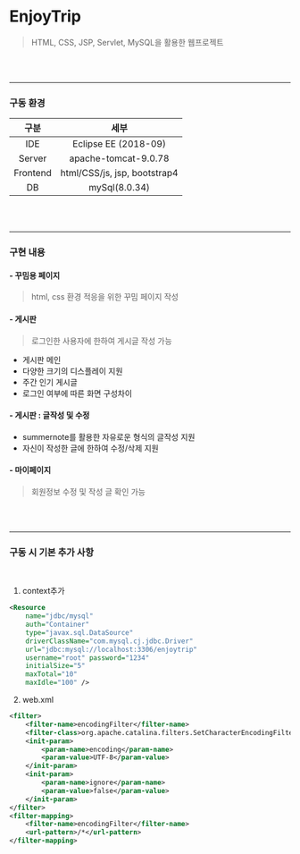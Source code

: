 # EnjoyTrip

> HTML, CSS, JSP, Servlet, MySQL을 활용한 웹프로젝트

<div style="text-align:center">
</div>

<br><br>

<hr>

### 구동 환경

|   구분   |             세부             |
| :------: | :--------------------------: |
|   IDE    |     Eclipse EE (2018-09)     |
|  Server  |     apache-tomcat-9.0.78     |
| Frontend | html/CSS/js, jsp, bootstrap4 |
|    DB    |        mySql(8.0.34)         |

<br><br>

<hr>

### 구현 내용

#### \- 꾸밈용 페이지

> html, css 환경 적응을 위한 꾸밈 페이지 작성

#### \- 게시판

> 로그인한 사용자에 한하여 게시글 작성 가능

-   게시판 메인
-   다양한 크기의 디스플레이 지원
-   주간 인기 게시글
-   로그인 여부에 따른 화면 구성차이

#### \- 게시판 : 글작성 및 수정

-   summernote를 활용한 자유로운 형식의 글작성 지원
-   자신이 작성한 글에 한하여 수정/삭제 지원

#### \- 마이페이지

> 회원정보 수정 및 작성 글 확인 가능

<br><br>

<hr>

### 구동 시 기본 추가 사항

<br>

1. context추가

```xml
<Resource
    name="jdbc/mysql"
    auth="Container"
    type="javax.sql.DataSource"
    driverClassName="com.mysql.cj.jdbc.Driver"
    url="jdbc:mysql://localhost:3306/enjoytrip"
    username="root" password="1234"
    initialSize="5"
    maxTotal="10"
    maxIdle="100" />
```

2. web.xml

```xml
<filter>
    <filter-name>encodingFilter</filter-name>
    <filter-class>org.apache.catalina.filters.SetCharacterEncodingFilter</filter-class>
    <init-param>
        <param-name>encoding</param-name>
        <param-value>UTF-8</param-value>
    </init-param>
    <init-param>
        <param-name>ignore</param-name>
        <param-value>false</param-value>
    </init-param>
</filter>
<filter-mapping>
    <filter-name>encodingFilter</filter-name>
    <url-pattern>/*</url-pattern>
</filter-mapping>
```
